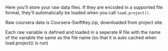 Here you'll store your raw data files. If they are encoded in a supported file format, they'll automatically be loaded when you call `load.project()`.

Raw coursera data is Coursera-SwiftKey.zip, downloaded from project site.

Each raw variable is defined and loaded in a seperate R file with the name of the variable the same as the file name (so that it is auto cached when load.project() is run)
